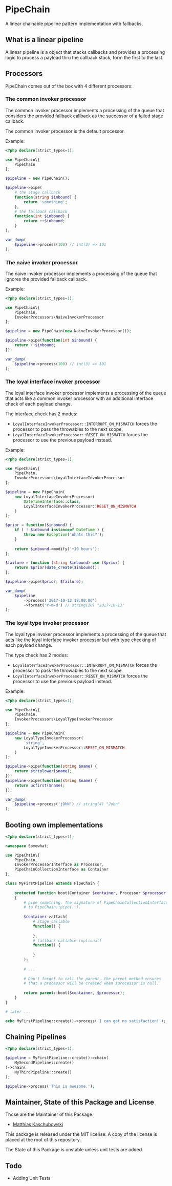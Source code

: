# PipeChain
A linear chainable pipeline pattern implementation with fallbacks.

## What is a linear pipeline

A linear pipeline is a object that stacks callbacks and provides a
processing logic to process a payload thru the callback stack,
form the first to the last.

## Processors

PipeChain comes out of the box with 4 different processors:

### The common invoker processor

The common invoker processor implements a processing of the
queue that considers the provided fallback callback as the
successor of a failed stage callback.

The common invoker processor is the default processor.

Example:

```php
<?php declare(strict_types=1);

use PipeChain\{
    PipeChain
};

$pipeline = new PipeChain();

$pipeline->pipe(
    # the stage callback
    function(string $inbound) {
        return 'something';
    },
    # the fallback callback
    function(int $inbound) {
        return ++$inbound;
    }
);

var_dump(
    $pipeline->process(100) // int(3) => 101
);

```

### The naive invoker processor

The naive invoker processor implements a processing of the
queue that ignores the provided fallback callback.

Example:

```php
<?php declare(strict_types=1);

use PipeChain\{
    PipeChain,
    InvokerProcessors\NaiveInvokerProcessor
};

$pipeline = new PipeChain(new NaiveInvokerProcessor());

$pipeline->pipe(function(int $inbound) {
    return ++$inbound;
});

var_dump(
    $pipeline->process(100) // int(3) => 101
);

```

### The loyal interface invoker processor

The loyal interface invoker processor implements a processing
of the queue that acts like a common invoker processor with
an additional interface check of each payload change.

The interface check has 2 modes:
- `LoyalInterfaceInvokerProcessor::INTERRUPT_ON_MISMATCH` forces
  the processor to pass the throwables to the next scope.
- `LoyalInterfaceInvokerProcessor::RESET_ON_MISMATCH` forces
  the processor to use the previous payload instead.

Example:

```php
<?php declare(strict_types=1);

use PipeChain\{
    PipeChain,
    InvokerProcessors\LoyalInterfaceInvokerProcessor
};

$pipeline = new PipeChain(
    new LoyalInterfaceInvokerProcessor(
        DateTimeInterface::class,
        LoyalInterfaceInvokerProcessor::RESET_ON_MISMATCH
    )
);

$prior = function($inbound) {
    if ( ! $inbound instanceof DateTime ) {
        throw new Exception('Whats this?');
    }
    
    return $inbound->modify('+10 hours');
};

$failure = function (string $inbound) use ($prior) {
    return $prior(date_create($inbound));
};

$pipeline->pipe($prior, $failure);

var_dump(
    $pipeline
        ->process('2017-10-12 18:00:00')
        ->format('Y-m-d') // string(10) "2017-10-13"
);

```

### The loyal type invoker processor

The loyal type invoker processor implements a processing
of the queue that acts like the loyal interface invoker
processor but with type checking of each payload change.

The type check has 2 modes:
- `LoyalInterfaceInvokerProcessor::INTERRUPT_ON_MISMATCH` forces
  the processor to pass the throwables to the next scope.
- `LoyalInterfaceInvokerProcessor::RESET_ON_MISMATCH` forces
  the processor to use the previous payload instead.

Example:

```php
<?php declare(strict_types=1);

use PipeChain\{
    PipeChain,
    InvokerProcessors\LoyalTypeInvokerProcessor
};

$pipeline = new PipeChain(
    new LoyalTypeInvokerProcessor(
        'string',
        LoyalTypeInvokerProcessor::RESET_ON_MISMATCH
    )
);

$pipeline->pipe(function(string $name) {
    return strtolower($name);
});
$pipeline->pipe(function(string $name) {
    return ucfirst($name);
});

var_dump(
    $pipeline->process('jOhN') // string(4) "John"
);

```

## Booting own implementations

```php
<?php declare(strict_types=1);

namespace Somewhat;

use PipeChain\{
    PipeChain,
    InvokerProcessorInterface as Processor,
    PipeChainCollectionInterface as Container
};

class MyFirstPipeline extends PipeChain {
    
    protected function boot(Container $container, Processor $processor = null): Processor
    {
        # pipe something. The signature of PipeChainCollectionInterface::attach() is equal
        # to PipeChain::pipe(..).
        
        $container->attach(
            # stage callable
            function() {
                
            },
            # fallback callable (optional)
            function() {
                
            }
        );
        
        # ...
        
        # Don't forget to call the parent, the parent method ensures
        # that a processor will be created when $processor is null.
        
        return parent::boot($container, $processor);
    }
}

# later ...

echo MyFirstPipeline::create()->process('I can get no satisfaction!');

```

## Chaining Pipelines

```php
<?php declare(strict_types=1);

$pipeline = MyFirstPipeline::create()->chain(
    MySecondPipeline::create()
)->chain(
    MyThirdPipeline::create()
);

$pipeline->process('This is awesome.');
```

## Maintainer, State of this Package and License

Those are the Maintainer of this Package:

- [Matthias Kaschubowski](https://github.com/nhlm)

This package is released under the MIT license. A copy of the license
is placed at the root of this repository.

The State of this Package is unstable unless unit tests are added.

## Todo

- Adding Unit Tests